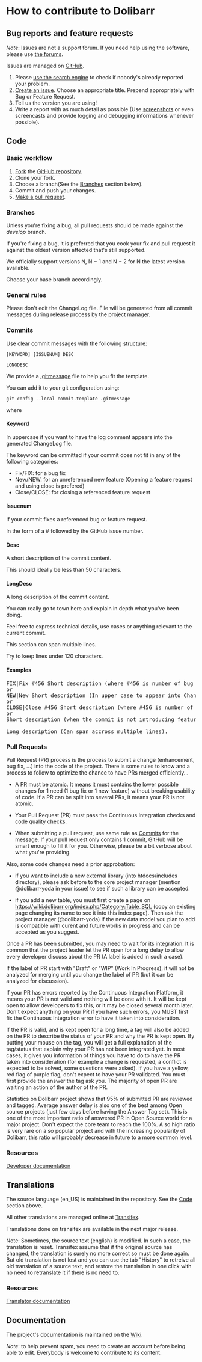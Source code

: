 How to contribute to Dolibarr
=============================

Bug reports and feature requests
--------------------------------

<a name="not-a-support-forum"></a>*Note*: Issues are not a support forum. If you need help using the software, please use [the forums](https://www.dolibarr.org/forum).

Issues are managed on [GitHub](https://github.com/Dolibarr/dolibarr/issues).

1. Please [use the search engine](https://help.github.com/articles/searching-issues) to check if nobody's already reported your problem.
2. [Create an issue](https://help.github.com/articles/creating-an-issue). Choose an appropriate title. Prepend appropriately with Bug or Feature Request.
4. Tell us the version you are using!
3. Write a report with as much detail as possible (Use [screenshots](https://help.github.com/articles/issue-attachments) or even screencasts and provide logging and debugging informations whenever possible).



<a name="code"></a>Code
---------------------

### Basic workflow

1. [Fork](https://help.github.com/articles/fork-a-repo) the [GitHub repository](https://github.com/Dolibarr/dolibarr).
2. Clone your fork.
3. Choose a branch(See the [Branches](#branches) section below).
4. Commit and push your changes.
5. [Make a pull request](https://help.github.com/articles/creating-a-pull-request).

### <a name="branches"></a>Branches

Unless you're fixing a bug, all pull requests should be made against the *develop* branch.

If you're fixing a bug, it is preferred that you cook your fix and pull request it
against the oldest version affected that's still supported.

We officially support versions N, N − 1 and N − 2 for N the latest version available.

Choose your base branch accordingly.

### General rules
Please don't edit the ChangeLog file. File will be generated from all commit messages during release process by the project manager.

### <a name="commits"></a>Commits
Use clear commit messages with the following structure:

```
[KEYWORD] [ISSUENUM] DESC

LONGDESC
```

We provide a [.gitmessage](/.gitmessage) file to help you fit the template.

You can add it to your git configuration using:
```
git config --local commit.template .gitmessage
```

where 

#### Keyword
In uppercase if you want to have the log comment appears into the generated ChangeLog file.

The keyword can be ommitted if your commit does not fit in any of the following categories:
- Fix/FIX: for a bug fix
- New/NEW: for an unreferenced new feature (Opening a feature request and using close is prefered)
- Close/CLOSE: for closing a referenced feature request

#### Issuenum
If your commit fixes a referenced bug or feature request.

In the form of a # followed by the GitHub issue number.

#### Desc
A short description of the commit content.

This should ideally be less than 50 characters.

#### LongDesc
A long description of the commit content.

You can really go to town here and explain in depth what you've been doing.

Feel free to express technical details, use cases or anything relevant to the current commit.

This section can span multiple lines.

Try to keep lines under 120 characters.

#### Examples
<pre>
FIX|Fix #456 Short description (where #456 is number of bug fix, if it exists. In upper case to appear into ChangeLog)
or
NEW|New Short description (In upper case to appear into ChangeLog, use this if you add a feature not tracked, otherwise use CLOSE #456)
or
CLOSE|Close #456 Short description (where #456 is number of feature request, if it exists. In upper case to appear into ChangeLog)
or
Short description (when the commit is not introducing feature nor closing a bug)

Long description (Can span accross multiple lines).
</pre>

### Pull Requests
Pull Request (PR) process is the process to submit a change (enhancement, bug fix, ...) into the code of the project. There is some rules to know and 
a process to follow to optimize the chance to have PRs merged efficiently...

* A PR must be atomic. It means it must contains the lower possible changes for 1 need (1 bug fix or 1 new feature) without breaking usability of code. If a PR can be split into several PRs, it means your PR is not atomic.

* Your Pull Request (PR) must pass the Continuous Integration checks and code quality checks.

* When submitting a pull request, use same rule as [Commits](#commits) for the message. If your pull request only contains 1 commit, GitHub will be smart enough to fill it for you. Otherwise, please be a bit verbose about what you're providing.

Also, some code changes need a prior approbation:

* if you want to include a new external library (into htdocs/includes directory), please ask before to the core project manager (mention @dolibarr-yoda in your issue) to see if such a library can be accepted.

* if you add a new table, you must first create a page on https://wiki.dolibarr.org/index.php/Category:Table_SQL (copy an existing page changing its name to see it into this index page). Then ask the project manager (@dolibarr-yoda) if the new data model you plan to add is compatible with curent and future works in progress and can be accepted as you suggest.

Once a PR has been submitted, you may need to wait for its integration. It is common that the project leader let the PR open for a long delay to allow every developer discuss about the PR (A label is added in such a case).

If the label of PR start with "Draft" or "WIP" (Work In Progress), it will not be analyzed for merging until you change the label of PR (but it can be analyzed for discussion).

If your PR has errors reported by the Continuous Integration Platform, it means your PR is not valid and nothing will be done with it. It will be kept open to allow developers to fix this, or it may be closed several month later. Don't expect anything on your PR if you have such errors, you MUST first fix the Continuous Integration error to have it taken into consideration. 

If the PR is valid, and is kept open for a long time, a tag will also be added on the PR to describe the status of your PR and why the PR is kept open. By putting your mouse on the tag, you will get a full explanation of the tag/status that explain why your PR has not been integrated yet.
In most cases, it gives you information of things you have to do to have the PR taken into consideration (for example a change is requested, a conflict is expected to be solved, some questions were asked). If you have a yellow, red flag of purple flag, don't expect to have your PR validated. You must first provide the answer the tag ask you. The majority of open PR are waiting an action of the author of the PR.

Statistics on Dolibarr project shows that 95% of submitted PR are reviewed and tagged. Average answer delay is also one of the best among Open source projects (just few days before having the Answer Tag set). This is one of the most important ratio of answered PR in Open Source world for a major project. Don't expect the core team to reach the 100%. A so high ratio is very rare on a so popular project and with the increasing popularity of Dolibarr, this ratio will probably decrease in future to a more common level.


### Resources
[Developer documentation](https://wiki.dolibarr.org/index.php/Developer_documentation)

Translations
------------
The source language (en_US) is maintained in the repository. See the [Code](#code) section above.

All other translations are managed online at [Transifex](https://www.transifex.com/dolibarr-association/dolibarr/).

Translations done on transifex are available in the next major release.

Note: Sometimes, the source text (english) is modified. In such a case, the translation is reset. Transifex assume that if the original source
has changed, the translation is surely no more correct so must be done again. But old translation is not lost and you can use the tab "History"
to retreive all old translation of a source text, and restore the translation in one click with no need to retranslate it if there is no need to. 


### Resources
[Translator documentation](https://wiki.dolibarr.org/index.php/Translator_documentation)

Documentation
-------------
The project's documentation is maintained on the [Wiki](https://wiki.dolibarr.org/index.php).

*Note*: to help prevent spam, you need to create an account before being able to edit. Everybody is welcome to contribute to its content.

